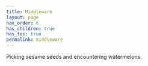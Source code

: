 ```yaml
---
title: Middleware
layout: page
nav_order: 6
has_children: true
has_toc: true
permalink: middleware
---
```


Picking sesame seeds and encountering watermelons.